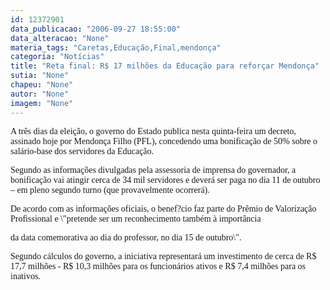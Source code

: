 ```yaml
---
id: 12372901
data_publicacao: "2006-09-27 18:55:00"
data_alteracao: "None"
materia_tags: "Caretas,Educação,Final,mendonça"
categoria: "Notícias"
title: "Reta final: R$ 17 milhões da Educação para reforçar Mendonça"
sutia: "None"
chapeu: "None"
autor: "None"
imagem: "None"
---
```

<p><P><FONT face=Verdana>A três dias da eleição, o governo do Estado publica nesta quinta-feira um decreto, assinado hoje por Mendonça Filho (PFL), concedendo uma bonificação de 50% sobre o salário-base dos servidores da Educação.</FONT></P></p>
<p><P><FONT face=Verdana>Segundo as informações divulgadas pela assessoria de imprensa do governador, a bonificação vai atingir cerca de 34 mil servidores e deverá ser paga no dia 11 de outubro – em pleno segundo turno (que provavelmente ocorrerá). </FONT></P></p>
<p><P><FONT face=Verdana>De acordo com as informações oficiais, o benef?cio faz parte do </FONT><FONT face=Verdana>Prêmio de Valorização Profissional e \"pretende ser um reconhecimento também&nbsp;à importância</p>
<p> da data comemorativa ao dia do professor, no dia 15 de outubro\". </FONT></P></p>
<p><P><FONT face=Verdana>Segundo cálculos do governo, a iniciativa representará um investimento de cerca de R$ 17,7 milhões - R$ 10,3 milhões para os funcionários ativos e R$ 7,4 milhões para os inativos.</FONT></P> </p>
